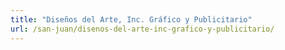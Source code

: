 ```yaml
---
title: "Diseños del Arte, Inc. Gráfico y Publicitario"
url: /san-juan/disenos-del-arte-inc-grafico-y-publicitario/
---
```

